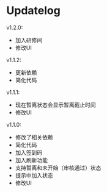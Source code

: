 # Updatelog

v1.2.0:
- 加入研修间
- 修改UI

v1.1.2:
- 更新依赖
- 简化代码

v1.1.1:
- 现在暂离状态会显示暂离截止时间
- 修改UI

v1.1.0:
- 修改了相关依赖
- 简化代码
- 加入签到码
- 加入刷新功能
- 支持暂离和未开始（审核通过）状态
- 提示中加入状态
- 修改UI